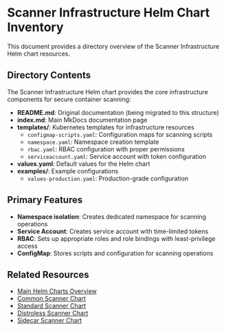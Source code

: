# Scanner Infrastructure Helm Chart Inventory

This document provides a directory overview of the Scanner Infrastructure Helm chart resources.

## Directory Contents

The Scanner Infrastructure Helm chart provides the core infrastructure components for secure container scanning:

- **README.md**: Original documentation (being migrated to this structure)
- **index.md**: Main MkDocs documentation page
- **templates/**: Kubernetes templates for infrastructure resources
  - `configmap-scripts.yaml`: Configuration maps for scanning scripts
  - `namespace.yaml`: Namespace creation template
  - `rbac.yaml`: RBAC configuration with proper permissions
  - `serviceaccount.yaml`: Service account with token configuration
- **values.yaml**: Default values for the Helm chart
- **examples/**: Example configurations
  - `values-production.yaml`: Production-grade configuration

## Primary Features

- **Namespace isolation**: Creates dedicated namespace for scanning operations
- **Service Account**: Creates service account with time-limited tokens
- **RBAC**: Sets up appropriate roles and role bindings with least-privilege access
- **ConfigMap**: Stores scripts and configuration for scanning operations

## Related Resources

- [Main Helm Charts Overview](../index.md)
- [Common Scanner Chart](../common-scanner.md)
- [Standard Scanner Chart](../standard-scanner.md)
- [Distroless Scanner Chart](../distroless-scanner.md)
- [Sidecar Scanner Chart](../sidecar-scanner.md)